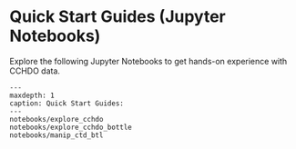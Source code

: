 # Quick Start Guides (Jupyter Notebooks)

Explore the following Jupyter Notebooks to get hands-on experience with CCHDO data.

```{toctree}
---
maxdepth: 1
caption: Quick Start Guides:
---
notebooks/explore_cchdo
notebooks/explore_cchdo_bottle
notebooks/manip_ctd_btl
```